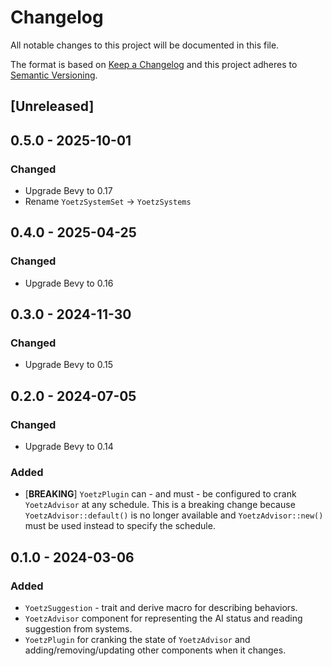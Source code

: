 # Changelog
All notable changes to this project will be documented in this file.

The format is based on [Keep a Changelog](http://keepachangelog.com/en/1.0.0/)
and this project adheres to [Semantic Versioning](http://semver.org/spec/v2.0.0.html).

## [Unreleased]

## 0.5.0 - 2025-10-01
### Changed
- Upgrade Bevy to 0.17
- Rename `YoetzSystemSet` -> `YoetzSystems`

## 0.4.0 - 2025-04-25
### Changed
- Upgrade Bevy to 0.16

## 0.3.0 - 2024-11-30
### Changed
- Upgrade Bevy to 0.15

## 0.2.0 - 2024-07-05
### Changed
- Upgrade Bevy to 0.14

### Added
- [**BREAKING**] `YoetzPlugin` can - and must - be configured to crank
  `YoetzAdvisor` at any schedule. This is a breaking change because
  `YoetzAdvisor::default()` is no longer available and `YoetzAdvisor::new()`
  must be used instead to specify the schedule.

## 0.1.0 - 2024-03-06
### Added
- `YoetzSuggestion` - trait and derive macro for describing behaviors.
- `YoetzAdvisor` component for representing the AI status and reading
  suggestion from systems.
- `YoetzPlugin` for cranking the state of `YoetzAdvisor` and
  adding/removing/updating other components when it changes.
